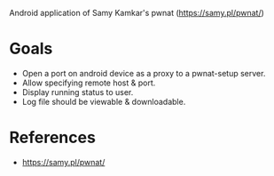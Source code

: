 Android application of Samy Kamkar's pwnat (https://samy.pl/pwnat/)

Goals
=====
- Open a port on android device as a proxy to a pwnat-setup server.
- Allow specifying remote host & port.
- Display running status to user.
- Log file should be viewable & downloadable.

References
==========
* https://samy.pl/pwnat/